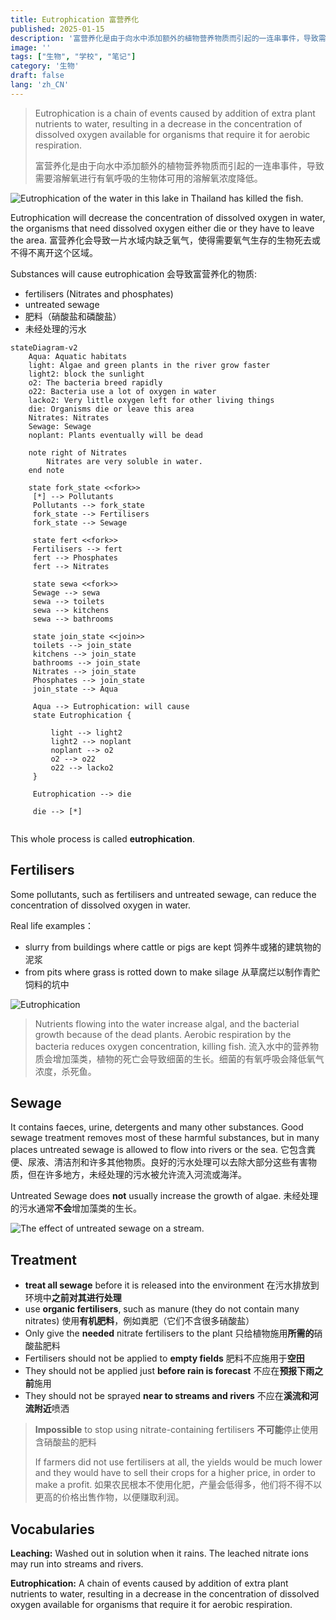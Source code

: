 ```yaml
---
title: Eutrophication 富营养化
published: 2025-01-15
description: '富营养化是由于向水中添加额外的植物营养物质而引起的一连串事件，导致需要溶解氧进行有氧呼吸的生物体可用的溶解氧浓度降低。'
image: ''
tags: ["生物", "学校", "笔记"]
category: '生物'
draft: false
lang: 'zh_CN'
---
```


> Eutrophication is a chain of events caused by addition of extra plant nutrients to water, resulting in a decrease in the concentration of dissolved oxygen available for organisms that require it for aerobic respiration.
>
> 富营养化是由于向水中添加额外的植物营养物质而引起的一连串事件，导致需要溶解氧进行有氧呼吸的生物体可用的溶解氧浓度降低。

![Eutrophication of the water in this lake in Thailand has killed the fish.](./Eutrophication.assets/image-20250110212424657.png)

Eutrophication will decrease the concentration of dissolved oxygen in water, the organisms that need dissolved oxygen either die or they have to leave the area. 富营养化会导致一片水域内缺乏氧气，使得需要氧气生存的生物死去或不得不离开这个区域。

Substances will cause eutrophication 会导致富营养化的物质:

- fertilisers (Nitrates and phosphates)
- untreated sewage
- 肥料（硝酸盐和磷酸盐）
- 未经处理的污水

```mermaid
stateDiagram-v2
	Aqua: Aquatic habitats
	light: Algae and green plants in the river grow faster
	light2: block the sunlight
	o2: The bacteria breed rapidly
	o22: Bacteria use a lot of oxygen in water
	lacko2: Very little oxygen left for other living things
	die: Organisms die or leave this area
	Nitrates: Nitrates
	Sewage: Sewage
	noplant: Plants eventually will be dead
	
	note right of Nitrates
		Nitrates are very soluble in water.
	end note
	
	state fork_state <<fork>>
     [*] --> Pollutants
     Pollutants --> fork_state
     fork_state --> Fertilisers
     fork_state --> Sewage
      
     state fert <<fork>>
     Fertilisers --> fert
     fert --> Phosphates
     fert --> Nitrates
     
     state sewa <<fork>>
     Sewage --> sewa
     sewa --> toilets
     sewa --> kitchens
     sewa --> bathrooms

     state join_state <<join>>
     toilets --> join_state
     kitchens --> join_state
     bathrooms --> join_state
     Nitrates --> join_state
     Phosphates --> join_state
     join_state --> Aqua
     
     Aqua --> Eutrophication: will cause
     state Eutrophication {
     
         light --> light2
         light2 --> noplant
         noplant --> o2
         o2 --> o22
         o22 --> lacko2
     }

     Eutrophication --> die
     
     die --> [*]
		
```

This whole process is called **eutrophication**.

## Fertilisers

Some pollutants, such as fertilisers and untreated sewage, can reduce the concentration of dissolved oxygen in water. 

Real life examples：

- slurry from buildings where cattle or pigs are kept 饲养牛或猪的建筑物的泥浆
- from pits where grass is rotted down to make silage 从草腐烂以制作青贮饲料的坑中

![Eutrophication](./Eutrophication.assets/image-20250111011824718.png)

> Nutrients flowing into the water increase algal, and the bacterial growth because of the dead plants. Aerobic respiration by the bacteria reduces oxygen concentration, killing fish. 流入水中的营养物质会增加藻类，植物的死亡会导致细菌的生长。细菌的有氧呼吸会降低氧气浓度，杀死鱼。

## Sewage

It contains faeces, urine, detergents and many other substances. Good sewage treatment removes most of these harmful substances, but in many places untreated sewage is allowed to flow into rivers or the sea. 它包含粪便、尿液、清洁剂和许多其他物质。良好的污水处理可以去除大部分这些有害物质，但在许多地方，未经处理的污水被允许流入河流或海洋。

Untreated Sewage does **not** usually increase the growth of algae. 未经处理的污水通常**不会**增加藻类的生长。

![The effect of untreated sewage on a stream.](./Eutrophication.assets/image-20250111012858037.png)

## Treatment

- **treat all sewage** before it is released into the environment 在污水排放到环境中**之前对其进行处理**
- use **organic fertilisers**, such as manure (they do not contain many nitrates) 使用**有机肥料**，例如粪肥（它们不含很多硝酸盐）
- Only give the **needed** nitrate fertilisers to the plant 只给植物施用**所需的**硝酸盐肥料
- Fertilisers should not be applied to **empty fields** 肥料不应施用于**空田**
- They should not be applied just **before rain is forecast** 不应在**预报下雨之前**施用
- They should not be sprayed **near to streams and rivers** 不应在**溪流和河流附近**喷洒

> **Impossible** to stop using nitrate-containing fertilisers **不可能**停止使用含硝酸盐的肥料
>
> If farmers did not use fertilisers at all, the yields would be much lower and they would have to sell their crops for a higher price, in order to make a profit. 如果农民根本不使用化肥，产量会低得多，他们将不得不以更高的价格出售作物，以便赚取利润。

## Vocabularies

**Leaching:** Washed out in solution when it rains. The leached nitrate ions may run into streams and rivers.

**Eutrophication:** A chain of events caused by addition of extra plant nutrients to water, resulting in a decrease in the concentration of dissolved oxygen available for organisms that require it for aerobic respiration.
